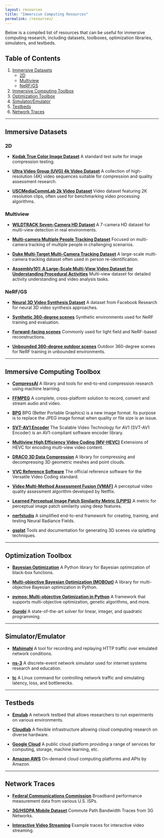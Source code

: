 ```yaml
---
layout: resources
title: "Immersive Computing Resources"
permalink: /resources/
---
```


Below is a compiled list of resources that can be useful for immersive computing research, including datasets, toolboxes, optimization libraries, simulators, and testbeds.

## Table of Contents
1. [Immersive Datasets](#immersive-datasets)
   - [2D](#2d)
   - [Multiview](#multiview)
   - [NeRF/GS](#nerfgs)
2. [Immersive Computing Toolbox](#immersive-computing-toolbox)
3. [Optimization Toolbox](#optimization-toolbox)
4. [Simulator/Emulator](#simulatoremulator)
5. [Testbeds](#testbeds)
6. [Network Traces](#network-traces)

---

## Immersive Datasets

### 2D
- **<a href="https://r0k.us/graphics/kodak/">Kodak True Color Image Dataset</a>** A standard test suite for image compression testing.

- **<a href="https://ultravideo.fi/dataset.html">Ultra Video Group (UVG) 4k Video Dataset</a>**  A collection of high-resolution (4K) video sequences suitable for compression and quality assessment research.

- **<a href="https://mcl.usc.edu/mcl-jcv-dataset/">USCMediaCommLab 2k Video Dataset</a>**  Video dataset featuring 2K resolution clips, often used for benchmarking video processing algorithms.

### Multiview
- **<a href="https://www.epfl.ch/labs/cvlab/data/data-wildtrack/">WILDTRACK Seven-Camera HD Dataset</a>**  A 7-camera HD dataset for multi-view detection in real environments.

- **<a href="https://iccv2021-mmp.github.io/">Multi-camera Multiple People Tracking Dataset</a>**  Focused on multi-camera tracking of multiple people in challenging scenarios.

- **<a href="https://exposing.ai/duke_mtmc/">Duke Multi-Target Multi-Camera Tracking Dataset</a>**  A large-scale multi-camera tracking dataset often used in person re-identification.

- **<a href="https://assembly-101.github.io">Assembly101: A Large-Scale Multi-View Video Dataset for Understanding Procedural Activities</a>**  Multi-view dataset for detailed activity understanding and video analysis tasks.

### NeRF/GS
- **<a href="https://github.com/facebookresearch/Neural_3D_Video">Neural 3D Video Synthesis Dataset</a>**  A dataset from Facebook Research for neural 3D video synthesis approaches.

- **<a href="https://www.matthewtancik.com/nerf">Synthetic 360-degree scenes</a>**  Synthetic environments used for NeRF training and evaluation.

- **<a href="https://github.com/Fyusion/LLFF">Forward-facing scenes</a>**  Commonly used for light field and NeRF-based reconstructions.

- **<a href="https://jonbarron.info/mipnerf360/">Unbounded 360-degree outdoor scenes</a>**  Outdoor 360-degree scenes for NeRF training in unbounded environments.

---

## Immersive Computing Toolbox
- **<a href="https://interdigitalinc.github.io/CompressAI/">CompressAI</a>**  A library and tools for end-to-end compression research using machine learning.

- **<a href="https://www.ffmpeg.org/">FFMPEG</a>**  A complete, cross-platform solution to record, convert and stream audio and video.

- **<a href="https://bellard.org/bpg/">BPG</a>**  BPG (Better Portable Graphics) is a new image format. Its purpose is to replace the JPEG image format when quality or file size is an issue.

- **<a href="https://gitlab.com/AOMediaCodec/SVT-AV1">SVT-AV1 Encoder</a>**  The Scalable Video Technology for AV1 (SVT-AV1 Encoder) is an AV1-compliant software encoder library.

- **<a href="http://hevc.info/mvhevc">Multiview High Efficiency Video Coding (MV-HEVC)</a>**  Extensions of HEVC for encoding multi-view video content.

- **<a href="https://github.com/google/draco">DRACO 3D Data Compression</a>**  A library for compressing and decompressing 3D geometric meshes and point clouds.

- **<a href="https://vcgit.hhi.fraunhofer.de/jvet/VVCSoftware_VTM">VVC Reference Software</a>**  The official reference software for the Versatile Video Coding standard.

- **<a href="https://github.com/Netflix/vmaf">Video Multi-Method Assessment Fusion (VMAF)</a>**  A perceptual video quality assessment algorithm developed by Netflix.

- **<a href="https://github.com/richzhang/PerceptualSimilarity">Learned Perceptual Image Patch Similarity Metric (LPIPS)</a>**  A metric for perceptual image patch similarity using deep features.

- **<a href="https://docs.nerf.studio/">nerfstudio</a>**  A simplified end-to-end framework for creating, training, and testing Neural Radiance Fields.

- **<a href="https://docs.gsplat.studio/main/">gsplat</a>**  Tools and documentation for generating 3D scenes via splatting techniques.

---

## Optimization Toolbox
- **<a href="https://github.com/bayesian-optimization/BayesianOptimization">Bayesian Optimization</a>**  A Python library for Bayesian optimization of black-box functions.

- **<a href="https://github.com/ppgaluzio/MOBOpt">Multi-objective Bayesian Optimization (MOBOpt)</a>**  A library for multi-objective Bayesian optimization in Python.

- **<a href="https://pymoo.org/">pymoo: Multi-objective Optimization in Python</a>**  A framework that supports multi-objective optimization, genetic algorithms, and more.

- **<a href="https://www.gurobi.com/">Gurobi</a>**  A state-of-the-art solver for linear, integer, and quadratic programming.

---

## Simulator/Emulator
- **<a href="http://mahimahi.mit.edu/">Mahimahi</a>**  A tool for recording and replaying HTTP traffic over emulated network conditions.

- **<a href="https://www.nsnam.org/">ns-3</a>**  A discrete-event network simulator used for internet systems research and education.

- **<a href="https://man7.org/linux/man-pages/man8/tc.8.html">tc</a>**  A Linux command for controlling network traffic and simulating latency, loss, and bottlenecks.

---

## Testbeds
- **<a href="https://www.emulab.net/portal/frontpage.php">Emulab</a>**  A network testbed that allows researchers to run experiments on various environments.

- **<a href="https://www.cloudlab.us/">Cloudlab</a>**  A flexible infrastructure allowing cloud computing research on diverse hardware.

- **<a href="https://console.cloud.google.com/">Google Cloud</a>**  A public cloud platform providing a range of services for computing, storage, machine learning, etc.

- **<a href="https://aws.amazon.com/">Amazon AWS</a>**  On-demand cloud computing platforms and APIs by Amazon.

---

## Network Traces
- **<a href="https://www.fcc.gov/reports-research/reports/measuring-broadband-america">Federal Communications Commission</a>** Broadband performance measurement data from various U.S. ISPs.

- **<a href="https://www.fcc.gov/reports-research/reports/measuring-broadband-america">3G/HSDPA Mobile Dataset</a>** Commute Path Bandwidth Traces from 3G Networks.

- **<a href="https://github.com/hkust-spark/ns3-sparkrtc/blob/f7025dffd2f3ef1bfeeb6c142601833ca98cec4d/examples/sample.tr">Interactive Video Streaming</a>**  Example traces for interactive video streaming.